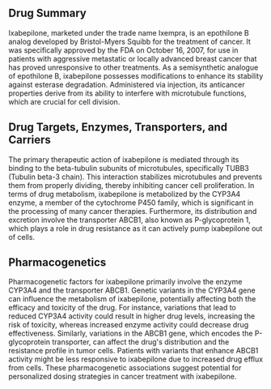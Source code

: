 ## Drug Summary
Ixabepilone, marketed under the trade name Ixempra, is an epothilone B analog developed by Bristol-Myers Squibb for the treatment of cancer. It was specifically approved by the FDA on October 16, 2007, for use in patients with aggressive metastatic or locally advanced breast cancer that has proved unresponsive to other treatments. As a semisynthetic analogue of epothilone B, ixabepilone possesses modifications to enhance its stability against esterase degradation. Administered via injection, its anticancer properties derive from its ability to interfere with microtubule functions, which are crucial for cell division.

## Drug Targets, Enzymes, Transporters, and Carriers
The primary therapeutic action of ixabepilone is mediated through its binding to the beta-tubulin subunits of microtubules, specifically TUBB3 (Tubulin beta-3 chain). This interaction stabilizes microtubules and prevents them from properly dividing, thereby inhibiting cancer cell proliferation. In terms of drug metabolism, ixabepilone is metabolized by the CYP3A4 enzyme, a member of the cytochrome P450 family, which is significant in the processing of many cancer therapies. Furthermore, its distribution and excretion involve the transporter ABCB1, also known as P-glycoprotein 1, which plays a role in drug resistance as it can actively pump ixabepilone out of cells.

## Pharmacogenetics
Pharmacogenetic factors for ixabepilone primarily involve the enzyme CYP3A4 and the transporter ABCB1. Genetic variants in the CYP3A4 gene can influence the metabolism of ixabepilone, potentially affecting both the efficacy and toxicity of the drug. For instance, variations that lead to reduced CYP3A4 activity could result in higher drug levels, increasing the risk of toxicity, whereas increased enzyme activity could decrease drug effectiveness. Similarly, variations in the ABCB1 gene, which encodes the P-glycoprotein transporter, can affect the drug's distribution and the resistance profile in tumor cells. Patients with variants that enhance ABCB1 activity might be less responsive to ixabepilone due to increased drug efflux from cells. These pharmacogenetic associations suggest potential for personalized dosing strategies in cancer treatment with ixabepilone.